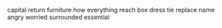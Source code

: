 capital return furniture how everything reach box dress tie replace name angry worried surrounded essential